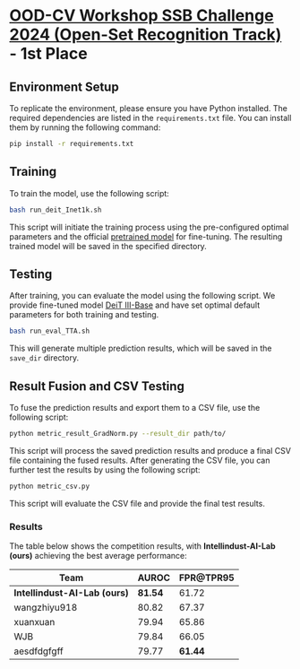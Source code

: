 # [OOD-CV Workshop SSB Challenge 2024 (Open-Set Recognition Track) ](https://www.ood-cv.org/challenge.html)- 1st Place

## Environment Setup

To replicate the environment, please ensure you have Python installed. The required dependencies are listed in the `requirements.txt` file. You can install them by running the following command:

```bash
pip install -r requirements.txt
```

## Training

To train the model, use the following script:

```bash
bash run_deit_Inet1k.sh
```

This script will initiate the training process using the pre-configured optimal parameters and the official  [pretrained model](https://drive.google.com/file/d/1Y4DmcHhngex6h8B6bX-1Ehl6i6dJVgO7/view?usp=drive_link) for fine-tuning. The resulting trained model will be saved in the specified directory.


## Testing

After training, you can evaluate the model using the following script. We provide fine-tuned model [DeiT III-Base](https://drive.google.com/file/d/1mpiZn1GP3K08L_RKjndI3WudceM53cUK/view?usp=sharing) and have set optimal default parameters for both training and testing. 

```bash
bash run_eval_TTA.sh
```

This will generate multiple prediction results, which will be saved in the `save_dir` directory.

## Result Fusion and CSV Testing

To fuse the prediction results and export them to a CSV file, use the following script:

```bash
python metric_result_GradNorm.py --result_dir path/to/
```

This script will process the saved prediction results and produce a final CSV file containing the fused results. After generating the CSV file, you can further test the results by using the following script:

```bash
python metric_csv.py
```

This script will evaluate the CSV file and provide the final test results.

### Results

The table below shows the competition results, with **Intellindust-AI-Lab (ours)** achieving the best average performance:

| Team                    | AUROC | FPR@TPR95 |
|-------------------------|-------|-----------|
| **Intellindust-AI-Lab (ours)**  | **81.54**  | 61.72   |
| wangzhiyu918            | 80.82 | 67.37     | 
| xuanxuan                | 79.94 | 65.86     | 
| WJB                     | 79.84 | 66.05     | 
| aesdfdgfgff             | 79.77 | **61.44**     |


